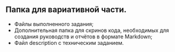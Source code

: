 ## Папка для вариативной части.
* Файлы выполненного задания;
* Дополнительная папка для скринов кода, необходимых для создания руководств и отчётов в формате Markdown;
* Файл description с техническим заданием.
